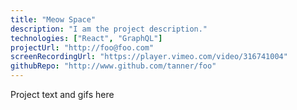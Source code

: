 ```yaml
---
title: "Meow Space"
description: "I am the project description."
technologies: ["React", "GraphQL"]
projectUrl: "http://foo@foo.com"
screenRecordingUrl: "https://player.vimeo.com/video/316741004"
githubRepo: "http://www.github.com/tanner/foo"
---
```


Project text and gifs here
